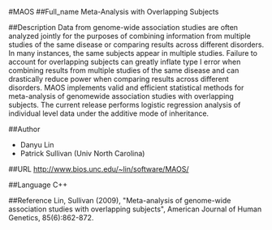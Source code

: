 #MAOS
##Full_name
Meta-Analysis with Overlapping Subjects

##Description
Data from genome-wide association studies are often analyzed jointly for the purposes of combining information from multiple studies of the same disease or comparing results across different disorders. In many instances, the same subjects appear in multiple studies. Failure to account for overlapping subjects can greatly inflate type I error when combining results from multiple studies of the same disease and can drastically reduce power when comparing results across different disorders. MAOS implements valid and efficient statistical methods for meta-analysis of genomewide association studies with overlapping subjects. The current release performs logistic regression analysis of individual level data under the additive mode of inheritance.

##Author
* Danyu Lin
* Patrick Sullivan (Univ North Carolina)

##URL
http://www.bios.unc.edu/~lin/software/MAOS/

##Language
C++

##Reference
Lin, Sullivan (2009), "Meta-analysis of genome-wide association studies with overlapping subjects", American Journal of Human Genetics, 85(6):862-872.

